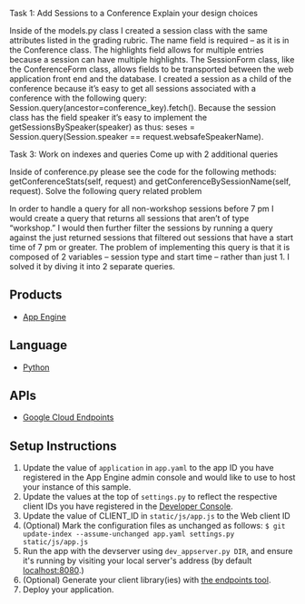 Task 1: Add Sessions to a Conference
Explain your design choices

Inside of the models.py class I created a session class with the same attributes listed in the grading rubric. The name field is required – as it is in the Conference class. The highlights field allows for multiple entries because a session can have multiple highlights. The SessionForm class, like the ConferenceForm class, allows fields to be transported between the web application front end and the database. 
I created a session as a child of the conference because it’s easy to get all sessions associated with a conference with the following query: Session.query(ancestor=conference_key).fetch(). Because the session class has the field speaker it’s easy to implement the getSessionsBySpeaker(speaker) as thus: seses = Session.query(Session.speaker == request.websafeSpeakerName).

Task 3: Work on indexes and queries
Come up with 2 additional queries

Inside of conference.py please see the code for the following methods: getConferenceStats(self, request) and getConferenceBySessionName(self, request). 
Solve the following query related problem

In order to handle a query for all non-workshop sessions before 7 pm I would create a query that returns all sessions that aren’t of type “workshop.” I would then further filter the sessions by running a query against the just returned sessions that filtered out sessions that have a start time of 7 pm or greater. The problem of implementing this query is that it is composed of 2 variables – session type and start time – rather than just 1. I solved it by diving it into 2 separate queries.


## Products
- [App Engine][1]

## Language
- [Python][2]

## APIs
- [Google Cloud Endpoints][3]

## Setup Instructions
1. Update the value of `application` in `app.yaml` to the app ID you
   have registered in the App Engine admin console and would like to use to host
   your instance of this sample.
1. Update the values at the top of `settings.py` to
   reflect the respective client IDs you have registered in the
   [Developer Console][4].
1. Update the value of CLIENT_ID in `static/js/app.js` to the Web client ID
1. (Optional) Mark the configuration files as unchanged as follows:
   `$ git update-index --assume-unchanged app.yaml settings.py static/js/app.js`
1. Run the app with the devserver using `dev_appserver.py DIR`, and ensure it's running by visiting your local server's address (by default [localhost:8080][5].)
1. (Optional) Generate your client library(ies) with [the endpoints tool][6].
1. Deploy your application.


[1]: https://developers.google.com/appengine
[2]: http://python.org
[3]: https://developers.google.com/appengine/docs/python/endpoints/
[4]: https://console.developers.google.com/
[5]: https://localhost:8080/
[6]: https://developers.google.com/appengine/docs/python/endpoints/endpoints_tool
